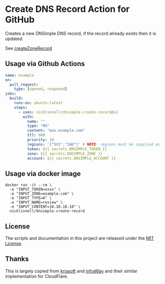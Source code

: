 # Create DNS Record Action for GitHub

Creates a new DNSimple DNS record, if the record already exists then it is updated.

See [createZoneRecord](https://developer.dnsimple.com/v2/zones/records/#createZoneRecord)

## Usage via Github Actions

```yaml
name: example
on:
  pull_request:
    type: [opened, reopened]
jobs:
  build:
    runs-on: ubuntu-latest
    steps:
      - uses: nicklinnell/dnsimple-create-record@v1
        with:
          name: ""
          type: "MX"
          content: "max.example.com"
          ttl: 600
          priority: 10
          regions: '["SV1","IAD"]' # NOTE: regions must be supplied as a string
          token: ${{ secrets.DNSIMPLE_TOKEN }}
          zone: ${{ secrets.DNSIMPLE_ZONE }}
          account: ${{ secrets.DNSIMPLE_ACCOUNT }}
```

## Usage via docker image

```shell script
docker run -it --rm \
  -e "INPUT_TOKEN=xxxx" \
  -e "INPUT_ZONE=example.com" \
  -e "INPUT_TYPE=A" \
  -e "INPUT_NAME=review" \
  -e "INPUT_CONTENT=10.10.10.10" \
  nicklinnell/dnsimple-create-record 
```

## License

The scripts and documentation in this project are released under the [MIT License](LICENSE).

## Thanks

This is largely copied from [kriasoft](https://github.com/kriasoft) and 
[infraWay](https://github.com/InfraWay) and their similar implementation for CloudFlare.
